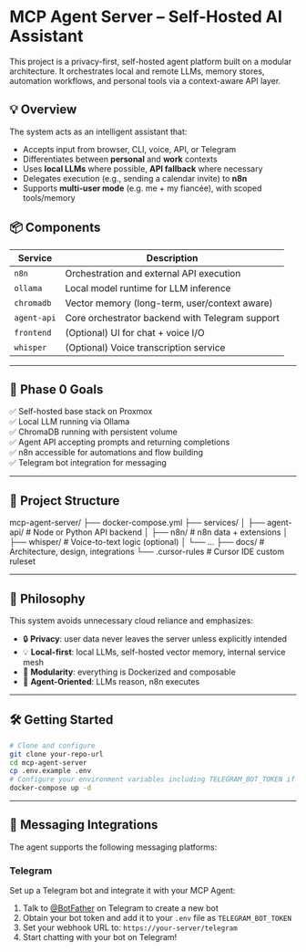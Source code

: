 # MCP Agent Server – Self-Hosted AI Assistant

This project is a privacy-first, self-hosted agent platform built on a modular architecture. It orchestrates local and remote LLMs, memory stores, automation workflows, and personal tools via a context-aware API layer.

## 💡 Overview

The system acts as an intelligent assistant that:
- Accepts input from browser, CLI, voice, API, or Telegram
- Differentiates between **personal** and **work** contexts
- Uses **local LLMs** where possible, **API fallback** where necessary
- Delegates execution (e.g., sending a calendar invite) to **n8n**
- Supports **multi-user mode** (e.g. me + my fiancée), with scoped tools/memory

## 📦 Components

| Service       | Description                                     |
|---------------|-------------------------------------------------|
| `n8n`         | Orchestration and external API execution        |
| `ollama`      | Local model runtime for LLM inference           |
| `chromadb`    | Vector memory (long-term, user/context aware)   |
| `agent-api`   | Core orchestrator backend with Telegram support |
| `frontend`    | (Optional) UI for chat + voice I/O              |
| `whisper`     | (Optional) Voice transcription service          |

---

## 🚀 Phase 0 Goals

✅ Self-hosted base stack on Proxmox  
✅ Local LLM running via Ollama  
✅ ChromaDB running with persistent volume  
✅ Agent API accepting prompts and returning completions  
✅ n8n accessible for automations and flow building  
✅ Telegram bot integration for messaging

---

## 📂 Project Structure

mcp-agent-server/ 
├── docker-compose.yml
├── services/ 
│ ├── agent-api/ # Node or Python API backend
│ ├── n8n/ # n8n data + extensions
│ ├── whisper/ # Voice-to-text logic (optional) 
│ └── ... 
├── docs/ # Architecture, design, integrations 
└── .cursor-rules # Cursor IDE custom ruleset

---

## 🔐 Philosophy

This system avoids unnecessary cloud reliance and emphasizes:

- 🔒 **Privacy**: user data never leaves the server unless explicitly intended
- 💡 **Local-first**: local LLMs, self-hosted vector memory, internal service mesh
- 🔧 **Modularity**: everything is Dockerized and composable
- 🧠 **Agent-Oriented**: LLMs reason, n8n executes

---

## 🛠️ Getting Started

```bash
# Clone and configure
git clone your-repo-url
cd mcp-agent-server
cp .env.example .env
# Configure your environment variables including TELEGRAM_BOT_TOKEN if needed
docker-compose up -d
```

---

## 📱 Messaging Integrations

The agent supports the following messaging platforms:

### Telegram

Set up a Telegram bot and integrate it with your MCP Agent:

1. Talk to [@BotFather](https://t.me/botfather) on Telegram to create a new bot
2. Obtain your bot token and add it to your `.env` file as `TELEGRAM_BOT_TOKEN`
3. Set your webhook URL to: `https://your-server/telegram`
4. Start chatting with your bot on Telegram!